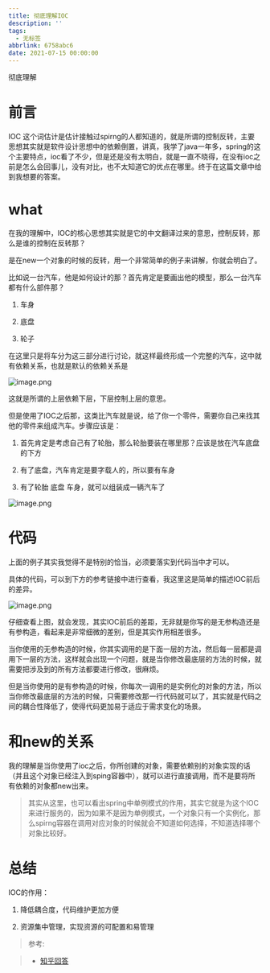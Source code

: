 ```yaml
---
title: 彻底理解IOC
description: ''
tags:
  - 无标签
abbrlink: 6758abc6
date: 2021-07-15 00:00:00
---
```



彻底理解



<!-- more -->



# 前言



IOC 这个词估计是估计接触过spirng的人都知道的，就是所谓的控制反转，主要思想其实就是软件设计思想中的依赖倒置，讲真，我学了java一年多，spring的这个主要特点，ioc看了不少，但是还是没有太明白，就是一直不晓得，在没有ioc之前是怎么会回事儿，没有对比，也不太知道它的优点在哪里。终于在这篇文章中给到我想要的答案。

# what

在我的理解中，IOC的核心思想其实就是它的中文翻译过来的意思，控制反转，那么是谁的控制在反转那？     

 是在new一个对象的时候的反转，用一个非常简单的例子来讲解，你就会明白了。

 比如说一台汽车，他是如何设计的那？首先肯定是要画出他的模型，那么一台汽车都有什么部件那？

 1. 车身

 2. 底盘

 3. 轮子

在这里只是将车分为这三部分进行讨论，就这样最终形成一个完整的汽车，这中就有依赖关系，也就是默认的依赖关系是 



![image.png](https://p1-juejin.byteimg.com/tos-cn-i-k3u1fbpfcp/a6c0468d6fcd4b6ab2bfad89c8ebe1df~tplv-k3u1fbpfcp-watermark.image)

这就是所谓的上层依赖下层，下层控制上层的意思。



但是使用了IOC之后那，这类比汽车就是说，给了你一个零件，需要你自己来找其他的零件来组成汽车。步骤应该是：

1. 首先肯定是考虑自己有了轮胎，那么轮胎要装在哪里那？应该是放在汽车底盘的下方

2. 有了底盘，汽车肯定是要字载人的，所以要有车身

3. 有了轮胎 底盘 车身，就可以组装成一辆汽车了





![image.png](https://p6-juejin.byteimg.com/tos-cn-i-k3u1fbpfcp/5d0fdc9c3a354ec8968fff169f056d15~tplv-k3u1fbpfcp-watermark.image)

# 代码

上面的例子其实我觉得不是特别的恰当，必须要落实到代码当中才可以。

具体的代码，可以到下方的参考链接中进行查看，我这里这是简单的描述IOC前后的差异。

![image.png](https://p1-juejin.byteimg.com/tos-cn-i-k3u1fbpfcp/18167f99d4954b74b26c35a189512e0e~tplv-k3u1fbpfcp-watermark.image)

仔细查看上图，就会发现，其实IOC前后的差距，无非就是你写的是无参构造还是有参构造，看起来是非常细微的差别，但是其实作用相差很多。       

当你使用的无参构造的时候，你其实调用的是下面一层的方法，然后每一层都是调用下一层的方法，这样就会出现一个问题，就是当你修改最底层的方法的时候，就需要把涉及到的所有方法都要进行修改，很麻烦。     

但是当你使用的是有参构造的时候，你每次一调用的是实例化的对象的方法，所以当你修改最底层的方法的时候，只需要修改那一行代码就可以了，其实就是代码之间的耦合性降低了，使得代码更加易于适应于需求变化的场景。



# 和new的关系

我的理解是当你使用了ioc之后，你所创建的对象，需要依赖别的对象实现的话（并且这个对象已经注入到sping容器中），就可以进行直接调用，而不是要将所有依赖的对象都new出来。

> 其实从这里，也可以看出spring中单例模式的作用，其实它就是为这个IOC来进行服务的，因为如果不是因为单例模式，一个对象只有一个实例化，那么spirng容器在调用对应对象的时候就会不知道如何选择，不知道选择哪个对象比较好。

# 总结

IOC的作用：      

1. 降低耦合度，代码维护更加方便

2. 资源集中管理，实现资源的可配置和易管理



> 参考:

>

>  - [知乎回答](https://www.zhihu.com/question/23277575)